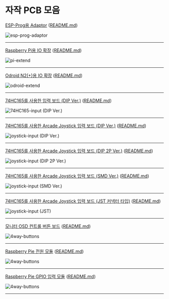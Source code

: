 # 자작 PCB 모음

[ESP-Prog용 Adaptor](esp-prog-adaptor/) 
([README.md](esp-prog-adaptor/README.md))

![esp-prog-adaptor](esp-prog-adaptor/images/sample_01.jpg)

---

[Raspberry Pi용 IO 확장](pi-extend/)
([README.md](pi-extend/README.md))

![pi-extend](pi-extend/images/sample_01.jpg)

---

[Odroid N2(+)용 IO 확장](odroid-extend/)
([README.md](odroid-extend/README.md))

![odroid-extend](odroid-extend/images/sample_01.jpg)

---

[74HC165를 사용한 입력 보드 (DIP Ver.)](input-74hc165/)
([README.md](input-74hc165/README.md))

![74HC165-input (DIP Ver.)](input-74hc165/images/sample_01.jpg)

---

[74HC165를 사용한 Arcade Joystick 입력 보드 (DIP Ver.)](joystick-input/)
([README.md](joystick-input/README.md))

![joystick-input (DIP Ver.)](joystick-input/images/sample_01.jpg)

---

[74HC165를 사용한 Arcade Joystick 입력 보드 (DIP 2P Ver.)](joystick-input_2p/)
([README.md](joystick-input_2p/README.md))

![joystick-input (DIP 2P Ver.)](joystick-input_2p/images/sample_01.jpg)

---

[74HC165를 사용한 Arcade Joystick 입력 보드 (SMD Ver.)](joystick-input_smd/)
([README.md](joystick-input_smd/README.md))

![joystick-input (SMD Ver.)](joystick-input_smd/images/sample_01.jpg)

---

[74HC165를 사용한 Arcade Joystick 입력 보드 (JST 커넥터 타입)](joystick-input_jst/)
([README.md](joystick-input_jst/README.md))

![joystick-input (JST)](joystick-input_jst/images/sample_01.jpg)

---

[모니터 OSD 컨트롤 버튼 보드](monitor_control_board/)
([README.md](monitor_control_board/README.md))

![4way-buttons](monitor_control_board/images/sample_01.jpg)

---

[Raspberry Pie 전원 모듈](rasp_power_module/)
([README.md](rasp_power_module/README.md))

![4way-buttons](rasp_power_module/images/rasp_power_module.jpg)

---

[Raspberry Pie GPIO 입력 모듈](rasp_gpio_input/)
([README.md](rasp_gpio_input/README.md))

![4way-buttons](rasp_gpio_input/images/rasp_gpio_input.jpg)

---
